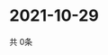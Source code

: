 # 2021-10-29
  共 0条

  <!-- BEGIN -->
  <!-- 最后更新时间Fri Oct 29 2021 20:03:36 GMT+0000 (Coordinated Universal Time) -->
  
  <!-- END -->
  
  